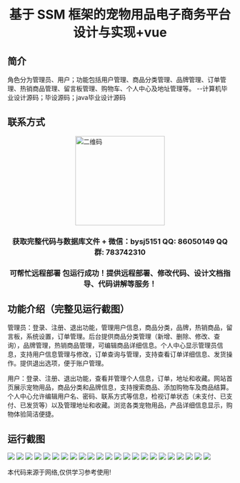 <p><h1 align="center">基于 SSM 框架的宠物用品电子商务平台设计与实现+vue</h1></p>

## 简介
角色分为管理员、用户；功能包括用户管理、商品分类管理、品牌管理、订单管理、热销商品管理、留言板管理、购物车、个人中心及地址管理等。    --计算机毕业设计源码；毕设源码；java毕业设计源码


## 联系方式
<img src="https://bs-1329754181.cos.ap-shanghai.myqcloud.com/wx.jpg" alt="二维码" style="display: block; margin: 0 auto;" width="200px">
<p><h3 align="center">获取完整代码与数据库文件 + 微信：bysj5151 QQ: 86050149 QQ群: 783742310</h3></p>
<p><h3 align="center">可帮忙远程部署 包运行成功！提供远程部署、修改代码、设计文档指导、代码讲解等服务！</h3></p>

## 功能介绍（完整见运行截图）
管理员：登录、注册、退出功能，管理用户信息，商品分类，品牌，热销商品，留言板，系统设置，订单管理。后台提供商品分类管理（新增、删除、修改、查询），品牌管理，热销商品管理，可编辑商品详细信息。个人中心显示管理员信息，支持用户信息管理与修改，订单查询与管理，支持查看订单详细信息、发货操作。提供退出选项，便于账户管理。

用户：登录、注册、退出功能，查看并管理个人信息，订单，地址和收藏。网站首页展示宠物用品，商品分类和品牌信息，支持搜索商品、添加购物车及商品结算。个人中心允许编辑用户名、密码、联系方式等信息，检视订单状态（未支付、已支付、已发货等）以及管理地址和收藏。浏览各类宠物用品，产品详细信息显示，购物体验简洁便捷。


## 运行截图
![](https://bs-1329754181.cos.ap-shanghai.myqcloud.com/ssm/PetSuppliesEcommercePlatform/img/001.jpg)
![](https://bs-1329754181.cos.ap-shanghai.myqcloud.com/ssm/PetSuppliesEcommercePlatform/img/002.jpg)
![](https://bs-1329754181.cos.ap-shanghai.myqcloud.com/ssm/PetSuppliesEcommercePlatform/img/003.jpg)
![](https://bs-1329754181.cos.ap-shanghai.myqcloud.com/ssm/PetSuppliesEcommercePlatform/img/004.jpg)
![](https://bs-1329754181.cos.ap-shanghai.myqcloud.com/ssm/PetSuppliesEcommercePlatform/img/005.jpg)
![](https://bs-1329754181.cos.ap-shanghai.myqcloud.com/ssm/PetSuppliesEcommercePlatform/img/006.jpg)
![](https://bs-1329754181.cos.ap-shanghai.myqcloud.com/ssm/PetSuppliesEcommercePlatform/img/007.jpg)
![](https://bs-1329754181.cos.ap-shanghai.myqcloud.com/ssm/PetSuppliesEcommercePlatform/img/008.jpg)
![](https://bs-1329754181.cos.ap-shanghai.myqcloud.com/ssm/PetSuppliesEcommercePlatform/img/009.jpg)
![](https://bs-1329754181.cos.ap-shanghai.myqcloud.com/ssm/PetSuppliesEcommercePlatform/img/010.jpg)
![](https://bs-1329754181.cos.ap-shanghai.myqcloud.com/ssm/PetSuppliesEcommercePlatform/img/011.jpg)
![](https://bs-1329754181.cos.ap-shanghai.myqcloud.com/ssm/PetSuppliesEcommercePlatform/img/012.jpg)
![](https://bs-1329754181.cos.ap-shanghai.myqcloud.com/ssm/PetSuppliesEcommercePlatform/img/013.jpg)
![](https://bs-1329754181.cos.ap-shanghai.myqcloud.com/ssm/PetSuppliesEcommercePlatform/img/014.jpg)
![](https://bs-1329754181.cos.ap-shanghai.myqcloud.com/ssm/PetSuppliesEcommercePlatform/img/015.jpg)
![](https://bs-1329754181.cos.ap-shanghai.myqcloud.com/ssm/PetSuppliesEcommercePlatform/img/016.jpg)
![](https://bs-1329754181.cos.ap-shanghai.myqcloud.com/ssm/PetSuppliesEcommercePlatform/img/017.jpg)
![](https://bs-1329754181.cos.ap-shanghai.myqcloud.com/ssm/PetSuppliesEcommercePlatform/img/018.jpg)
![](https://bs-1329754181.cos.ap-shanghai.myqcloud.com/ssm/PetSuppliesEcommercePlatform/img/019.jpg)
![](https://bs-1329754181.cos.ap-shanghai.myqcloud.com/ssm/PetSuppliesEcommercePlatform/img/020.jpg)
![](https://bs-1329754181.cos.ap-shanghai.myqcloud.com/ssm/PetSuppliesEcommercePlatform/img/021.jpg)
![](https://bs-1329754181.cos.ap-shanghai.myqcloud.com/ssm/PetSuppliesEcommercePlatform/img/022.jpg)
![](https://bs-1329754181.cos.ap-shanghai.myqcloud.com/ssm/PetSuppliesEcommercePlatform/img/023.jpg)

<p>本代码来源于网络,仅供学习参考使用!</p>
